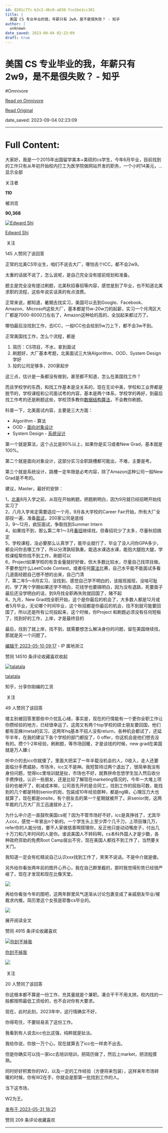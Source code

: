 ```yaml
---
id: 0281c77c-b2c2-46c0-a038-fce1be1cc381
title: |
  美国 CS 专业毕业的我，年薪只有 2w9，是不是很失败？ - 知乎
author: |
  unknown
date_saved: 2023-09-04 02:23:09
draft: true
---
```


# 美国 CS 专业毕业的我，年薪只有 2w9，是不是很失败？ - 知乎
#Omnivore

[Read on Omnivore](https://omnivore.app/me/https-www-zhihu-com-question-389133792-answer-3021813931-18a5edbdb12)

[Read Original](https://www.zhihu.com/question/389133792/answer/3021813931)

date_saved: 2023-09-04 02:23:09


--- 

# Full Content: 

大家好，我是一个2015年出国留学美本+美硕的cs学生，今年6月毕业，目前找到的工作只有从年初开始校内打工为医学院做网站开发的职务，一个小时14美元，…显示全部 ​

关注者

**110**

被浏览

**90,368**

[![Edward Shi](https://proxy-prod.omnivore-image-cache.app/0x0,ssGb0KWAkbD6RimHQoa0guUiZ5MdLby2CvaEfoNb_zsk/https://picx.zhimg.com/v2-d0addd52a06076c47570570d2d756889_l.jpg?source=1940ef5c)](https://www.zhihu.com/people/ljs95)

[Edward Shi](https://www.zhihu.com/people/ljs95)

​ 关注

145 人赞同了该回答

正常的北美CS毕业生，咱们不说去大厂，哪怕去个ICC，都不会2w9。

太重的话就不说了，怎么说呢，是自己完全没有提前规划和准备。

题主是完全没有提过刷题，北美秋招春招等内容，感觉是到了毕业，也不知道北美求职的流程，这些年说实话真的有点浪费。

正常来说，都知道，暑期去找实习，美国可以去到Google、Facebook、Amazon、Microsoft这些大厂，基本都是15w-20w刀的起薪，实习一个月湾区大厂都是7000-8000刀左右了，Amazon这种给的高的，全加起来都过万了。

哪怕最后没找到工作，去ICC，一般ICC也会给到5w刀上下，都不会3w不到。

正常美国找工作，怎么个流程，都是

1. 简历：CS项目，不水，拿到面试
2. 刷题好，大厂基本考题，北美面试三大块Algorithm、OOD、System Design学好
3. 投的公司足够多，200家起步

这三点，估计是一条都没有做到，甚至都不知道，怎么在美国找工作？

而且学校学的东西，和找工作基本是没关系的，现在无论中美，学校和工业界都是脱节的，学校课程和公司面试考的内容，基本是两个体系，学校学的再好，到最后找工作考的还是刷题这些，学校顶多教你[数据结构算法](https://www.zhihu.com/search?q=%E6%95%B0%E6%8D%AE%E7%BB%93%E6%9E%84%E7%AE%97%E6%B3%95&search%5Fsource=Entity&hybrid%5Fsearch%5Fsource=Entity&hybrid%5Fsearch%5Fextra=%7B%22sourceType%22%3A%22answer%22%2C%22sourceId%22%3A3021813931%7D)，不会教你刷题。

科普一下，北美面试内容，主要是三大方面：

* Algorithm - 算法
* OOD - [面向对象设计](https://www.zhihu.com/search?q=%E9%9D%A2%E5%90%91%E5%AF%B9%E8%B1%A1%E8%AE%BE%E8%AE%A1&search%5Fsource=Entity&hybrid%5Fsearch%5Fsource=Entity&hybrid%5Fsearch%5Fextra=%7B%22sourceType%22%3A%22answer%22%2C%22sourceId%22%3A3021813931%7D)
* System Design - [系统设计](https://www.zhihu.com/search?q=%E7%B3%BB%E7%BB%9F%E8%AE%BE%E8%AE%A1&search%5Fsource=Entity&hybrid%5Fsearch%5Fsource=Entity&hybrid%5Fsearch%5Fextra=%7B%22sourceType%22%3A%22answer%22%2C%22sourceId%22%3A3021813931%7D)

第一个就是算法，这个占比是80%以上，如果你是实习或者New Grad，基本就是100%。

第二个就是面向对象设计，这部分实习全职跳槽都可能出，不难，主要是考。

第三个就是系统设计，跳槽一定年限是必考内容，除了Amazon这种公司一般New Grad是不考的。

建议，Master，最好的安排：

  
1，[北美](https://www.zhihu.com/search?q=%E5%8C%97%E7%BE%8E&search%5Fsource=Entity&hybrid%5Fsearch%5Fsource=Entity&hybrid%5Fsearch%5Fextra=%7B%22sourceType%22%3A%22answer%22%2C%22sourceId%22%3A2965803403%7D)8月入学之前，从现在开始刷题，把题刷明白，因为9月就已经招聘开始找实习了  
2，八月入学肯定需要适应一个月，9月各大学校的Career Fair开始，所有大厂全部投一遍，准备[面试](https://www.zhihu.com/search?q=%E9%9D%A2%E8%AF%95&search%5Fsource=Entity&hybrid%5Fsearch%5Fsource=Entity&hybrid%5Fsearch%5Fextra=%7B%22sourceType%22%3A%22answer%22%2C%22sourceId%22%3A2965803403%7D)，200家公司是底线  
3，9～12月，疯狂面试，争取找到Summer Intern  
4，如果找不到，那么第二年1～3月[春招](https://www.zhihu.com/search?q=%E6%98%A5%E6%8B%9B&search%5Fsource=Entity&hybrid%5Fsearch%5Fsource=Entity&hybrid%5Fsearch%5Fextra=%7B%22sourceType%22%3A%22answer%22%2C%22sourceId%22%3A2526362230%7D)继续找，但春招坑少了太多，尽量秋招搞定  
5，学校课程，没必要那么认真学了，能毕业就行了，毕业了没人问你GPA多少，都会问你去哪工作了，所以分清孰轻孰重。能选水课选水课，能抱大腿抱大腿，学校课程帮你找不到工作，刷题可以  
6，Project如果学校的有含金量就好好做，但大多数比较水，尽量自己找项目做。不要参加什么LeetCode Contest，或者任何[算法](https://www.zhihu.com/search?q=%E7%AE%97%E6%B3%95&search%5Fsource=Entity&hybrid%5Fsearch%5Fsource=Entity&hybrid%5Fsearch%5Fextra=%7B%22sourceType%22%3A%22answer%22%2C%22sourceId%22%3A2526362230%7D)比赛，自己水平能不能面试多看几道面经题自己想不想的出来，自己门清  
7，第二年5～8月实习，没找到，感觉自己学不明白的，该报班报班，没啥可耻的，学了两个学期如果还学不明白，花钱学也要搞明白，因为没有退路，死要面子最后还没学明白的话，到9月找全职再失败就回国了，赌不起  
8，九月，New Grad找全职开始，这个是你最后的机会了，大多数人都是12月或者5月毕业，无论哪个时间毕业，这个秋招都是你最后的机会，找不到就可能要回国了，所以还是所有公司投起来，这个时候，你Project 和刷题必须没有任何短板了，找到好的工作，上岸，才是最终目的  

最后，找到了就上岸，找不到，就需要想怎么解决身份的问题，留在美国继续找，那就是另一个问题了。

[编辑于 2023-05-10 09:17](https://www.zhihu.com/question/389133792/answer/3021813931)・IP 属地浙江

​赞同 145​​10 条评论​收藏​喜欢收起​

[![talatala](https://proxy-prod.omnivore-image-cache.app/0x0,saD_674oUGEPIRwf0EiEIbXd3omgBvP8liMRq03hG1NI/https://picx.zhimg.com/v2-abed1a8c04700ba7d72b45195223e0ff_l.jpg?source=1940ef5c)](https://www.zhihu.com/people/talatala-63)

[talatala](https://www.zhihu.com/people/talatala-63)

知乎，分享你刚编的工资

​ 关注

49 人赞同了该回答

楼主别被回答里那些中介扰乱心绪，事实是，现在的行情能有一个更你全职工作让你攒经验的地方，已经很幸运了。这周又有两个top学校的硕士朋友要回国，他们都有亚麻/meta的实习，这两年hq基本不招人没有return，各种机会都试了，还延毕半年，在我的建议下各个学校的部门都投了，0 offer，你这机会是他们想去没有的。攒个1-2年经验，刷刷题，等市场回暖，才是谈钱的时候，new grad在美国就是万人嫌:(

听中介的去icc你就傻了。里面大把呆了一年半载没机会的人，0收入，走人还要面临分手费威胁，市场冷，icc又不是神。我短暂待过两个退出了，很简单我没有身份问题，觉得icc里培训就是扯，市场也不好，就靠拼命忽悠学生加入然后收分手费挣钱，认识一些朋友，还是比较了解现在marketing情况的，今年一大堆上项目的也被开了，削减成本嘛，公司首先开的是合同工，找到工作的屈指可数，能找到的几个都是特别senior的岗，包装成10年经验那种，都是ng嘛，心理压力大也就算了，现在都是onsite，有个朋友去的第一个星期就被开了。非senior岗，这两年裁的几万大厂员工迅速就补上了。

为什么中介还一直鼓吹美国cs呢？因为不管市场好不好，icc是真挣钱了，尤其华人ccc，感觉一年冒出n个新的。一个学生头上至少弄个几千刀，上项目赚几万，refer你的人能分钱，要不人家做慈善啊搭理你，反正他只是动动嘴皮子，付出几十万刀和几年时间的人是你。谁说美国人不转码啊，cs本科外国人才是少数，各种政府资助的免费Boot Camp层出不穷，现在美国人都找不到工作了，当然要关关门。

我知道一定会有杠精说自己认识xxx找到工作了，笑笑不说话。不是中介就是傻。

另外给你看张两年前的图开心开心，我在自己群里截的，那时我觉得形势已经很严峻了，现在才发现和现在比像天堂。

![](https://proxy-prod.omnivore-image-cache.app/1284x0,sgueFKf9ggCySQNhZT9J4CmAqdf0ptg-MQm0n9Z0lyMA/https://pic1.zhimg.com/50/v2-4035ba95a4b0d3b83160326b66c36e1f_720w.jpg?source=1940ef5c)

再给你看张今年的图吧，这两年群里风气逐渐从讨论包裹变成了亲戚朋友毕业/被裁求内推。简历里这个女孩是耶鲁cs毕业的。

![](https://proxy-prod.omnivore-image-cache.app/1284x0,selbDQw3edmKSVO_aXerWsGHTyPoVDlGoTVxvnXLaXc4/https://picx.zhimg.com/50/v2-306da1f58940efcd7f83f29f19cc0776_720w.jpg?source=1940ef5c)

展开阅读全文​

​赞同 49​​15 条评论​收藏​喜欢

[![你封不掉我](https://proxy-prod.omnivore-image-cache.app/0x0,sY4TBa1EmyCgOSap9GysctdL3JCgHaBovw9jVGsrEtuc/https://picx.zhimg.com/v2-aa78447349e80077dc28c7e7c21de4df_l.jpg?source=1940ef5c)](https://www.zhihu.com/people/qqb0208)

[你封不掉我](https://www.zhihu.com/people/qqb0208)

​![](https://proxy-prod.omnivore-image-cache.app/0x0,sRpP1H2oa_TfsDLpATwsIt6ipVLRN7HlUZGTch2Ee4JQ/https://picx.zhimg.com/v2-4812630bc27d642f7cafcd6cdeca3d7a.jpg?source=88ceefae)

​ 关注

20 人赞同了该回答

你这根本都不算是一份工作，充其量就是个兼职。凑合干干不用太拼。校内找的一般都按照最低工资给的，也不会对你有大要求。

现在，此时此刻，2023年中，这行情确实不好，

你得苟住，不要轻易丢了这份工作。

我看到有人说去icc也比这强，纯粹就是扯淡。

我给你说，你放一万个心，现在就算去了icc也一样卖不出去。

但是你确实可以找一家icc去培训培训，把简历做了，然后上market，把流程摸熟。

同时好好积累你的W2，以及一定的工作经验（方便将来包装），这样来年市场转暖的时候，你有W2在手，你就会是那第一批找到工作的人。

当下这市场，

W2为王。

[发布于 2023-05-31 18:21](https://www.zhihu.com/question/389133792/answer/3053636790)

​赞同 20​​9 条评论​收藏​喜欢

---

